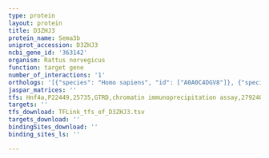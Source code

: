 ```yaml
---
type: protein
layout: protein
title: D3ZHJ3
protein_name: Sema3b
uniprot_accession: D3ZHJ3
ncbi_gene_id: '363142'
organism: Rattus norvegicus
function: target gene
number_of_interactions: '1'
orthologs: '[{"species": "Homo sapiens", "id": ["A0A0C4DGV8"]}, {"species": "Danio rerio", "id": ["M9MM94"]}, {"species": "Mus musculus", "id": ["<a href=\"/protein/m9mmk0\">M9MMK0</a>"]}]'
jaspar_matrices: ''
tfs: Hnf4a,P22449,25735,GTRD,chromatin immunoprecipitation assay,27924024%5Buid%5D,No
targets: ''
tfs_download: TFLink_tfs_of_D3ZHJ3.tsv
targets_download: ''
bindingSites_download: ''
binding_sites_ls: ''

---
```


